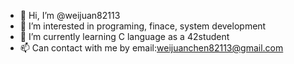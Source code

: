 - 👋 Hi, I’m @weijuan82113
- 👀 I’m interested in programing, finace, system development
- 🌱 I’m currently learning C language as a 42student
- 📫 Can contact with me by email:weijuanchen82113@gmail.com

